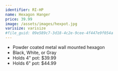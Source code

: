 ```yaml
---
identifier: RI-HP
name: Hexagon Hanger
price: 39.99
image: /assets/images/hexpot.jpg
varisize: varisize
#file_guid: 09e589c7-3d18-4c2e-9cee-4f447e9f054a
---
```



- Powder coated metal wall mounted hexagon
- Black, White, or Gray  
- Holds 4" pot: $39.99
- Holds 6" pot: $44.99
